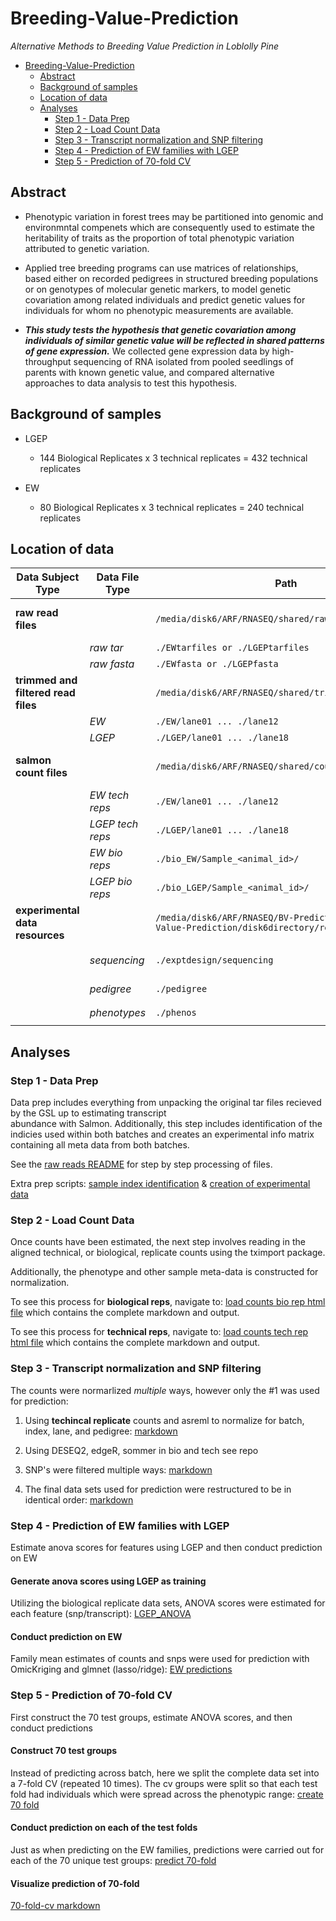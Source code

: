 # Breeding-Value-Prediction

*Alternative Methods to Breeding Value Prediction in Loblolly Pine*

- [Breeding-Value-Prediction](#breeding-value-prediction)
  * [Abstract](#abstract)
  * [Background of samples](#background-of-samples)
  * [Location of data](#location-of-data)
  * [Analyses](#analyses)
    + [Step 1 - Data Prep](#step-1---data-prep)
    + [Step 2 - Load Count Data](#step-2---load-count-data)
    + [Step 3 - Transcript normalization and SNP filtering](#step-3---transcript-normalization-and-snp-filtering)
    + [Step 4 - Prediction of EW families with LGEP](#step-4---prediction-of-ew-families-with-lgep)
    + [Step 5 - Prediction of 70-fold CV](#step-5---prediction-of-70-fold-cv)
    
## Abstract

* Phenotypic variation in forest trees may be partitioned into genomic and environmntal compenets which are consequently used to estimate the heritability of traits as the proportion of total phenotypic variation attributed to genetic variation.

* Applied tree breeding programs can use matrices of relationships, based either on recorded pedigrees in structured breeding populations or on genotypes of molecular genetic markers, to model genetic covariation among related individuals and predict genetic values for individuals for whom no phenotypic measurements are available. 

* ***This study tests the hypothesis that genetic covariation among individuals of similar genetic value will be reflected in shared patterns of gene expression.*** We collected gene expression data by high-throughput sequencing of RNA isolated from pooled seedlings of parents with known genetic value, and compared alternative approaches to data analysis to test this hypothesis.

## Background of samples

* LGEP
   
   - 144 Biological Replicates x 3 technical replicates = 432 technical replicates

* EW

   - 80 Biological Replicates x 3 technical replicates = 240 technical replicates

## Location of data

Data Subject Type | Data File Type | Path | Notes
--- | --- | --- | ---
**raw read files**  | | `/media/disk6/ARF/RNASEQ/shared/rawreads/86kSalmon` | Raw files returned from GSL
| | *raw tar* | `./EWtarfiles or ./LGEPtarfiles`
| | *raw fasta* | `./EWfasta or ./LGEPfasta` 
**trimmed and filtered read files** | |`/media/disk6/ARF/RNASEQ/shared/trimmedfiltreads/86k` | Files post trim & adapater removal
|  |*EW* | `./EW/lane01 ... ./lane12` | 
|  |*LGEP* | `./LGEP/lane01 ... ./lane18` | 
**salmon count files** | |`/media/disk6/ARF/RNASEQ/shared/counts/86kSalmon` | Direcotries containing quant.sf files
|  |*EW tech reps* | `./EW/lane01 ... ./lane12` | 
|  |*LGEP tech reps* | `./LGEP/lane01 ... ./lane18` |
|  |*EW bio reps* | `./bio_EW/Sample_<animal_id>/` | 
|  |*LGEP bio reps* | `./bio_LGEP/Sample_<animal_id>/` | 
**experimental data resources**  | | `/media/disk6/ARF/RNASEQ/BV-Prediction/Breeding-Value-Prediction/disk6directory/resources` | Experiment information
|  |*sequencing* | `./exptdesign/sequencing` | `./EWtarfiles or ./LGEPtarfiles`
|  |*pedigree* | `./pedigree` | `./EWfasta or ./LGEPfasta`
|  |*phenotypes* | `./phenos` | `./EWfasta or ./LGEPfasta`


## Analyses

### Step 1 - Data Prep

   Data prep includes everything from unpacking the original tar files recieved by the GSL up to estimating transcript               
      abundance with Salmon. Additionally, this step includes identification of the indicies used within both batches and creates an experimental info matrix containing all meta data from both batches.
      
   See the [raw reads README](http://htmlpreview.github.com/?https://github.com/arfesta/Breeding-Value-Prediction/blob/master/disk6directory/rawreads/012718raw_data_processing.html) for step by step processing of files.  
   
  Extra prep scripts: [sample index identification](http://htmlpreview.github.com/?https://github.com/arfesta/Breeding-Value-Prediction/blob/master/disk6directory/analyses/step1.data_prep/identify_index_used.ouput.html) & [creation of experimental data](http://htmlpreview.github.com/?https://github.com/arfesta/Breeding-Value-Prediction/blob/master/disk6directory/analyses/step1.data_prep/create_expt_data.html)

### Step 2 - Load Count Data
      
   Once counts have been estimated, the next step involves reading in the aligned technical, or biological, replicate counts using the tximport package.
      
   Additionally, the phenotype and other sample meta-data is constructed for normalization.
   
   To see this process for **biological reps**, navigate to: [load counts bio rep html file](http://htmlpreview.github.com/?https://github.com/arfesta/Breeding-Value-Prediction/blob/master/disk6directory/analyses/step2.loadcounts/load.counts.html) which contains the complete markdown and output.

   To see this process for **technical reps**, navigate to: [load counts tech rep html file](http://htmlpreview.github.com/?https://github.com/arfesta/Breeding-Value-Prediction/blob/master/disk6directory/analyses/step2.loadcounts/load.counts_techreps.html) which contains the complete markdown and output.

### Step 3 - Transcript normalization and SNP filtering

The counts were normarlized *multiple* ways, however only the #1 was used for prediction:

  1.  Using **techincal replicate** counts and asreml to normalize for batch, index, lane, and pedigree: [markdown](http://htmlpreview.github.com/?https://github.com/arfesta/Breeding-Value-Prediction/blob/master/disk6directory/analyses/step3.normalization/Step3_LMM_animal.html)
  
  2.  Using DESEQ2, edgeR, sommer in bio and tech see repo
  
  3. SNP's were filtered multiple ways: [markdown](http://htmlpreview.github.com/?https://github.com/arfesta/Breeding-Value-Prediction/blob/master/disk6directory/analyses/step3.normalization/snp_filtering.html)
  
  4. The final data sets used for prediction were restructured to be in identical order: [markdown](http://htmlpreview.github.com/?https://github.com/arfesta/Breeding-Value-Prediction/blob/master/disk6directory/analyses/step4.prediction/step1_data_restructure.html)
  

### Step 4 - Prediction of EW families with LGEP

 Estimate anova scores for features using LGEP and then conduct prediction on EW

#### Generate anova scores using LGEP as training

  Utilizing the biological replicate data sets, ANOVA scores were estimated for each feature (snp/transcript): [LGEP_ANOVA](http://htmlpreview.github.com/?https://github.com/arfesta/Breeding-Value-Prediction/blob/master/disk6directory/analyses/step4.prediction/step2_lgep.vs.ew_anova.html)
  
#### Conduct prediction on EW

   Family mean estimates of counts and snps were used for prediction with OmicKriging and glmnet (lasso/ridge): [EW predictions](http://htmlpreview.github.com/?https://github.com/arfesta/Breeding-Value-Prediction/blob/master/disk6directory/analyses/step4.prediction/step3_lgep.vs.ew_pred.html)
  
### Step 5 - Prediction of 70-fold CV

 First construct the 70 test groups, estimate ANOVA scores, and then conduct predictions

#### Construct 70 test groups

 Instead of predicting across batch, here we split the complete data set into a 7-fold CV (repeated 10 times).  The cv groups were split so that each test fold had individuals which were spread across the phenotypic range: [create 70 fold](http://htmlpreview.github.com/?https://github.com/arfesta/Breeding-Value-Prediction/blob/master/disk6directory/analyses/step4.prediction/step4_create_70fold.html)
 
#### Conduct prediction on each of the test folds

Just as when predicting on the EW families, predictions were carried out for each of the 70 unique test groups: [predict 70-fold](https://github.com/arfesta/Breeding-Value-Prediction/blob/master/disk6directory/analyses/step4.prediction/step5_cv.70.predictions.Rmd)
  
#### Visualize prediction of 70-fold

[70-fold-cv markdown](http://htmlpreview.github.com/?https://github.com/arfesta/Breeding-Value-Prediction/blob/master/disk6directory/analyses/step4.prediction/step6_visualize_predictions.html)
 
 
